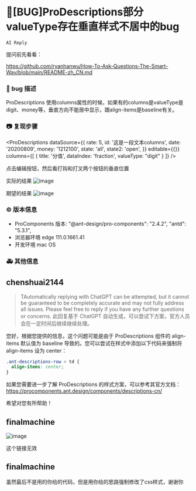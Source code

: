 # 🐛[BUG]ProDescriptions部分valueType存在垂直样式不居中的bug

`AI Reply`

提问前先看看：

https://github.com/ryanhanwu/How-To-Ask-Questions-The-Smart-Way/blob/main/README-zh_CN.md

### 🐛 bug 描述

ProDescriptions 使用columns属性的时候，如果有的columns是valueType是digit、money等，垂直方向不能居中显示，跟align-items是baseline有关。

### 📷 复现步骤

<ProDescriptions
dataSource={{
                    rate: 5,
                    id: '这是一段文本columns',
                    date: '20200809',
                    money: '1212100',
                    state: 'all',
                    state2: 'open',
                }}
editable={{}}
columns={[
{
title: '分值',
dataIndex: 'fraction',
valueType: "digit"
}
]}
/>

点击编辑按钮，然后看打钩和打叉两个按钮的垂直位置

实际的结果
![image](https://user-images.githubusercontent.com/12266907/225885700-69d50da1-21ba-4559-bdcc-9b5a326f7f97.png)

期望的结果
![image](https://user-images.githubusercontent.com/12266907/225887605-409fad19-66a8-4f83-b5c5-0a1796c66a18.png)

### © 版本信息

- ProComponents 版本:
  "@ant-design/pro-components": "2.4.2",
  "antd": "5.3.1",
- 浏览器环境 edge 111.0.1661.41
- 开发环境 mac OS

### 🚑 其他信息

## chenshuai2144

> TAutomatically replying with ChatGPT can be attempted, but it cannot be guaranteed to be completely accurate and may not fully address all issues. Please feel free to reply if you have any further questions or concerns.
> 此回复基于 ChatGPT 自动生成，可以尝试下方案，官方人员会在一定时间后继续继续处理。

您好，根据您提供的信息，这个问题可能是由于 ProDescriptions 组件的 align-items 默认值为 baseline 导致的。您可以尝试在样式中添加以下代码来强制将 align-items 设为 center：

```css
.ant-descriptions-row > td {
  align-items: center;
}
```

如果您需要进一步了解 ProDescriptions 的样式方案，可以参考其官方文档：https://procomponents.ant.design/components/descriptions-cn/

希望对您有所帮助！

## finalmachine

![image](https://user-images.githubusercontent.com/12266907/226252680-323a8b3b-39fb-4400-a80a-59e9470d942c.png)

这个链接无效

## finalmachine

虽然最后不是用的你给的代码，但是用你给的思路强制修改了css样式，谢谢你
